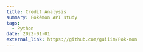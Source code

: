 ```yaml
---
title: Credit Analysis
summary: Pokémon API study
tags:
  - Python
date: 2022-01-01
external_link: https://github.com/guiiim/Pok-mon
---
```

